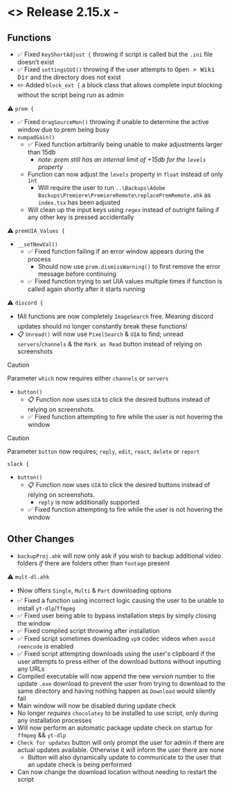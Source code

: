 # <> Release 2.15.x - 

## Functions
- ✅ Fixed `KeyShortAdjust {` throwing if script is called but the `.ini` file doesn't exist
- ✅ Fixed `settingsGUI()` throwing if the user attempts to <kbd>Open > Wiki Dir</kbd> and the directory does not exist
- ✏️ Added `block_ext {` a block class that allows complete input blocking without the script being run as admin

⚠️ `prem {`
- ✅ Fixed `dragSourceMon()` throwing if unable to determine the active window due to prem being busy
- `numpadGain()`
    - ✅ Fixed function arbitrarily being unable to make adjustments larger than 15db
        - *note: prem still has an internal limit of +15db for the `levels` property*
    - Function can now adjust the `levels` property in `float` instead of only `int`
        - Will require the user to run `..\Backups\Adobe Backups\Premiere\PremiereRemote\replacePremRemote.ahk` as `index.tsx` has been adjusted
    - Will clean up the input keys using `regex` instead of outright failing if any other key is pressed accidentally

⚠️ `premUIA_Values {`
- `__setNewVal()`
    - ✅ Fixed function failing if an error window appears during the process
        - Should now use `prem.dismissWarning()` to first remove the error message before continuing
    - ✅ Fixed function trying to set UIA values multiple times if function is called again shortly after it starts running

⚠️ `discord {`
- ❗All functions are now completely `ImageSearch` free. Meaning discord updates should no longer constantly break these functions!
- 📋 `Unread()` will now use `PixelSearch` & `UIA` to find; unread `servers`/`channels` & the `Mark as Read` button instead of relying on screenshots
> [!caution]
> Parameter `which` now requires either `channels` or `servers`
- `button()`
    - 📋 Function now uses `UIA` to click the desired buttons instead of relying on screenshots.
    - ✅ Fixed function attempting to fire while the user is not hovering the window
> [!caution]
> Parameter `button` now requires; `reply`, `edit`, `react`, `delete` or `report`

`slack {`
- `button()`
    - 📋 Function now uses `UIA` to click the desired buttons instead of relying on screenshots.
        - `reply` is now additionally supported
    - ✅ Fixed function attempting to fire while the user is not hovering the window

## Other Changes
- `backupProj.ahk` will now only ask if you wish to backup additional video folders *if* there are folders other than `footage` present

⚠️ `mult-dl.ahk`
- ❗Now offers `Single`, `Multi` & `Part` downloading options
- ✅ Fixed a function using incorrect logic causing the user to be unable to install `yt-dlp`/`ffmpeg`
- ✅ Fixed user being able to bypass installation steps by simply closing the window
- ✅ Fixed compiled script throwing after installation
- ✅ Fixed script sometimes downloading `vp9` codec videos when `avoid reencode` is enabled
- ✅ Fixed script attempting downloads using the user's clipboard if the user attempts to press either of the download buttons without inputting any URLs
- Compiled executable will now append the new version number to the update `.exe` download to prevent the user from trying to download to the same directory and having nothing happen as `Download` would silently fail
- Main window will now be disabled during update check
- No longer *requires* `chocolatey` to be installed to use script, only during any installation processes
- Will now perform an automatic package update check on startup for `ffmpeg` && `yt-dlp`
- `Check for updates` button will only prompt the user for admin if there are actual updates available. Otherwise it will inform the user there are none
    - Button will also dynamically update to communicate to the user that an update check is being performed
- Can now change the download location without needing to restart the script
